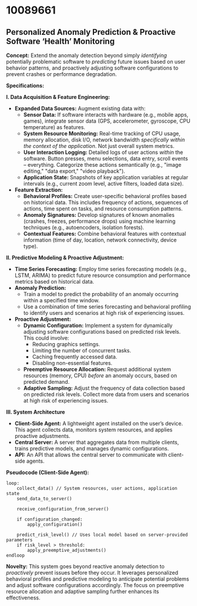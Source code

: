 # 10089661

## Personalized Anomaly Prediction & Proactive Software ‘Health’ Monitoring

**Concept:** Extend the anomaly detection beyond simply *identifying* potentially problematic software to *predicting* future issues based on user behavior patterns, and proactively adjusting software configurations to prevent crashes or performance degradation.

**Specifications:**

**I. Data Acquisition & Feature Engineering:**

*   **Expanded Data Sources:** Augment existing data with:
    *   **Sensor Data:** If software interacts with hardware (e.g., mobile apps, games), integrate sensor data (GPS, accelerometer, gyroscope, CPU temperature) as features.
    *   **System Resource Monitoring:** Real-time tracking of CPU usage, memory allocation, disk I/O, network bandwidth *specifically within the context of the application*. Not just overall system metrics.
    *   **User Interaction Logging:** Detailed logs of user actions *within* the software.  Button presses, menu selections, data entry, scroll events – everything.  Categorize these actions semantically (e.g., "image editing," "data export," "video playback").
    *   **Application State:** Snapshots of key application variables at regular intervals (e.g., current zoom level, active filters, loaded data size).
*   **Feature Extraction:**
    *   **Behavioral Profiles:**  Create user-specific behavioral profiles based on historical data.  This includes frequency of actions, sequences of actions, time spent on tasks, and resource consumption patterns.
    *   **Anomaly Signatures:** Develop signatures of known anomalies (crashes, freezes, performance drops) using machine learning techniques (e.g., autoencoders, isolation forests).
    *   **Contextual Features:** Combine behavioral features with contextual information (time of day, location, network connectivity, device type).

**II. Predictive Modeling & Proactive Adjustment:**

*   **Time Series Forecasting:** Employ time series forecasting models (e.g., LSTM, ARIMA) to predict future resource consumption and performance metrics based on historical data.
*   **Anomaly Prediction:**
    *   Train a model to predict the probability of an anomaly occurring within a specified time window.
    *   Use a combination of time series forecasting and behavioral profiling to identify users and scenarios at high risk of experiencing issues.
*   **Proactive Adjustment:**
    *   **Dynamic Configuration:** Implement a system for dynamically adjusting software configurations based on predicted risk levels. This could involve:
        *   Reducing graphics settings.
        *   Limiting the number of concurrent tasks.
        *   Caching frequently accessed data.
        *   Disabling non-essential features.
    *   **Preemptive Resource Allocation:** Request additional system resources (memory, CPU) *before* an anomaly occurs, based on predicted demand.
    *   **Adaptive Sampling:** Adjust the frequency of data collection based on predicted risk levels.  Collect more data from users and scenarios at high risk of experiencing issues.

**III. System Architecture**

*   **Client-Side Agent:** A lightweight agent installed on the user’s device. This agent collects data, monitors system resources, and applies proactive adjustments.
*   **Central Server:** A server that aggregates data from multiple clients, trains predictive models, and manages dynamic configurations.
*   **API:** An API that allows the central server to communicate with client-side agents.

**Pseudocode (Client-Side Agent):**

```
loop:
    collect_data() // System resources, user actions, application state
    send_data_to_server()

    receive_configuration_from_server()

    if configuration_changed:
        apply_configuration()

    predict_risk_level() // Uses local model based on server-provided parameters
    if risk_level > threshold:
        apply_preemptive_adjustments()
endloop
```

**Novelty:** This system goes beyond reactive anomaly detection to *proactively* prevent issues before they occur. It leverages personalized behavioral profiles and predictive modeling to anticipate potential problems and adjust software configurations accordingly. The focus on preemptive resource allocation and adaptive sampling further enhances its effectiveness.